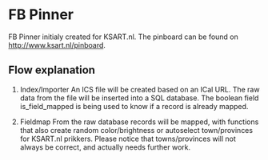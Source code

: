 # FB Pinner
FB Pinner initialy created for KSART.nl. The pinboard can be found on http://www.ksart.nl/pinboard.

## Flow explanation

1. Index/Importer
An ICS file will be created based on an ICal URL.
The raw data from the file will be inserted into a SQL database.
The boolean field is_field_mapped is being used to know if a record is already mapped.

2. Fieldmap
From the raw database records will be mapped, with functions that also
create random color/brightness or autoselect town/provinces for KSART.nl prikkers.
Please notice that towns/provinces will not always be correct, and actually needs further work.